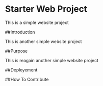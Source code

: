 # Starter Web Project

This is a simple website project

##Introduction

This is another simple website project

##Purpose

This is reagain another simple website project

##Deployement

##How To Contribute
